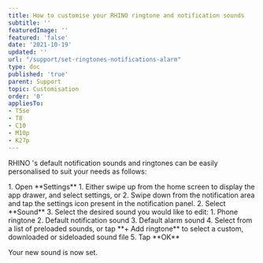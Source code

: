 ```yaml
---
title: How to customise your RHINO ringtone and notification sounds
subtitle: ''
featuredImage: ''
featured: 'false'
date: '2021-10-19'
updated: ''
url: "/support/set-ringtones-notifications-alarm"
type: doc
published: 'true'
parent: Support
topic: Customisation
order: '0'
appliesTo:
- T5se
- T8
- C10
- M10p
- K27p
---
```


RHINO 's default notification sounds and ringtones can be easily personalised to suit your needs as follows:

<div class="numbered-instructions" markdown="1">
1. Open **Settings**
  1. Either swipe up from the home screen to display the app drawer, and select settings, or
  2. Swipe down from the notification area and tap the settings icon present in the notification panel.
2. Select **Sound**
3. Select the desired sound you would like to edit:
  1. Phone ringtone
  2. Default notification sound
  3. Default alarm sound
4. Select from a list of preloaded sounds, or tap **+ Add ringtone** to select a custom, downloaded or sideloaded sound file
5. Tap **OK**
</div>

Your new sound is now set.
